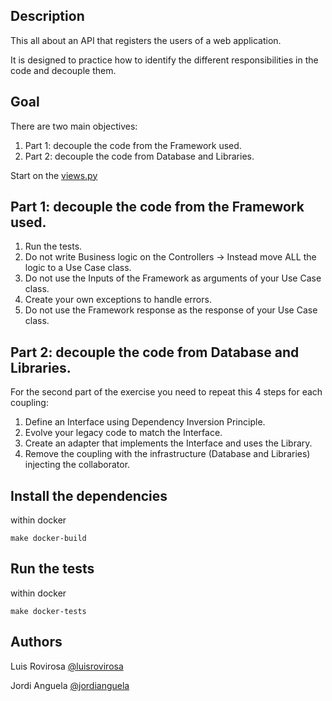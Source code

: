 ## Description

This all about an API that registers the users of a web application. 

It is designed to practice how to identify the different responsibilities in the code and decouple them.

## Goal
There are two main objectives:
1. Part 1: decouple the code from the Framework used.
2. Part 2: decouple the code from Database and Libraries.

Start on the [views.py](src/framework/views.py)

## Part 1: decouple the code from the Framework used.
1. Run the tests.
2. Do not write Business logic on the Controllers → Instead move ALL the logic to a Use Case class.
3. Do not use the Inputs of the Framework as arguments of your Use Case class.
4. Create your own exceptions to handle errors.
5. Do not use the Framework response as the response of your Use Case class.

## Part 2: decouple the code from Database and Libraries.
For the second part of the exercise you need to repeat this 4 steps for each coupling: 
1. Define an Interface using Dependency Inversion Principle.
2. Evolve your legacy code to match the Interface.
3. Create an adapter that implements the Interface and uses the Library.
4. Remove the coupling with the infrastructure (Database and Libraries) injecting the collaborator.


## Install the dependencies

within docker

    make docker-build

## Run the tests

within docker

    make docker-tests

         
## Authors
Luis Rovirosa [@luisrovirosa](https://www.twitter.com/luisrovirosa)

Jordi Anguela [@jordianguela](https://www.twitter.com/jordianguela)
